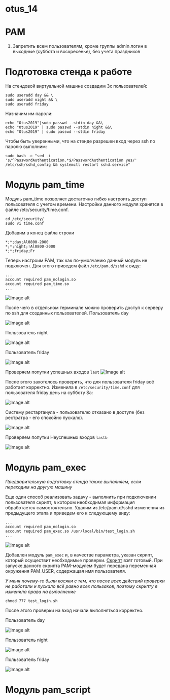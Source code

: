 # otus_14
# PAM
1. Запретить всем пользователям, кроме группы admin логин в выходные (суббота и воскресенье), без учета праздников

# Подготовка стенда к работе
На стендовой виртуальной машине создадим 3х пользователей:
```
sudo useradd day && \
sudo useradd night && \
sudo useradd friday
```
Назначим им пароли:
```
echo "Otus2019"|sudo passwd --stdin day &&\
echo "Otus2019" | sudo passwd --stdin night &&\
echo "Otus2019" | sudo passwd --stdin friday
```
Чтобы быть уверенными, что на стенде разрешен вход через ssh по паролю выполним:
```
sudo bash -c "sed -i 's/^PasswordAuthentication.*$/PasswordAuthentication yes/' /etc/ssh/sshd_config && systemctl restart sshd.service"
```
# Модуль pam_time

Модуль pam_time позволяет достаточно гибко настроить доступ пользователя с учетом времени. Настройки данного модуля хранятся в файле /etc/security/time.conf.
```
cd /etc/security/
sudo vi time.conf
```
Добавим в конец файла строки
```
*;*;day;Al0800-2000
*;*;night;!Al0800-2000
*;*;friday;Fr
```
Теперь настроим PAM, так как по-умолчанию данный модуль не подключен.
Для этого приведем файл ```/etc/pam.d/sshd``` к виду:
```
...
account required pam_nologin.so
account required pam_time.so
...
```
![Image alt](https://github.com/Edo1993/otus_14/raw/master/Screenshot_76.png)

После чего в отдельном терминале можно проверить доступ к серверу по ssh для созданных пользователей.
Пользователь day

![Image alt](https://github.com/Edo1993/otus_14/raw/master/Screenshot_69.png)

Пользователь night

![Image alt](https://github.com/Edo1993/otus_14/raw/master/Screenshot_70.png)

Пользователь friday

![Image alt](https://github.com/Edo1993/otus_14/raw/master/Screenshot_71.png)

Проверяем попутки успешных входов ```last```
![Image alt](https://github.com/Edo1993/otus_14/raw/master/Screenshot_75.png)

После этого захотелось проверить, что для пользователя friday всё работает корректно. Изменила в ```/etc/security/time.conf``` для пользователя friday день на субботу Sa:

![Image alt](https://github.com/Edo1993/otus_14/raw/master/Screenshot_72.png)

Систему рестартанула - пользователю отказано в доступе (без рестратра - его спокойно пускало).

![Image alt](https://github.com/Edo1993/otus_14/raw/master/Screenshot_73.png)

Проверяем попутки Неуспешных входов ```lastb```

![Image alt](https://github.com/Edo1993/otus_14/raw/master/Screenshot_75_1.png)

# Модуль pam_exec

*Предварительную подготовку стенда также выполняем, если переходим на другую машину*

Еще один способ реализовать задачу - выполнить при подключении пользователя скрипт, в котором необходимая информация обработается самостоятельно.
Удалим из /etc/pam.d/sshd изменения из предыдущего этапа и приведем его к следующему виду:
```
...
account required pam_nologin.so
account required pam_exec.so /usr/local/bin/test_login.sh
...
```
![Image alt](https://github.com/Edo1993/otus_14/raw/master/21.png)

Добавлен модуль ```pam_exec``` и, в качестве параметра, указан скрипт, который осуществит необходимые проверки. [Скрипт](https://gist.github.com/dmitry-lyutenko/39bf8afe5d1f6fc2d48b09c325706495) взят готовый.
При запуске данного скрипта PAM-модулем будет передана переменная окружения PAM_USER, содержащая имя пользователя.

*У меня почему-то были косяки с тем, что после всех действий проверки не работали и пускало всё равно всех пользаков, поэтому скрипту я изменила права на выполнение*

```
chmod 777 test_login.sh 
```
После этого проверки на вход начали выполняться корректно.

Пользователь day

![Image alt](https://github.com/Edo1993/otus_14/raw/master/24.png)

Пользователь night

![Image alt](https://github.com/Edo1993/otus_14/raw/master/23.png)

Пользователь friday

![Image alt](https://github.com/Edo1993/otus_14/raw/master/22.png)

# Модуль pam_script

